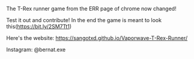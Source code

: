 The T-Rex runner game from the ERR page of chrome now changed!

Test it out and contribute! 
In the end the game is meant to look this(https://bit.ly/2SM7Tt1)

Here's the website: https://sangotxd.github.io/Vaporwave-T-Rex-Runner/

Instagram: @bernat.exe
